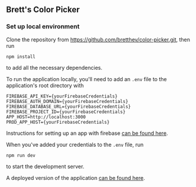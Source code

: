 ## Brett's Color Picker

### Set up local environment

Clone the repository from https://github.com/bretthev/color-picker.git, then run

```
npm install
```

to add all the necessary dependencies.

To run the application locally, you'll need to add an `.env` file to the application's root directory with

```
FIREBASE_API_KEY={yourFirebaseCredentials}
FIREBASE_AUTH_DOMAIN={yourFirebaseCredentials}
FIREBASE_DATABASE_URL={yourFirebaseCredentials}
FIREBASE_PROJECT_ID={yourFirebaseCredentials}
APP_HOST=http://localhost:3000
PROD_APP_HOST={yourFirebaseCredentials}
```

Instructions for setting up an app with firebase [can be found here](https://firebase.google.com/docs/web/setup).

When you've added your credentials to the `.env` file, run

```
npm run dev
```

to start the development server.

A deployed version of the application [can be found here](https://color-picker.bretthevia.now.sh/).
